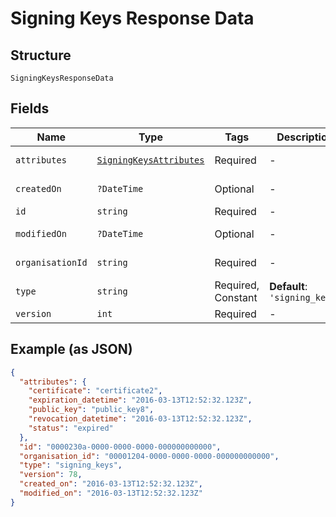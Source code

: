 
# Signing Keys Response Data

## Structure

`SigningKeysResponseData`

## Fields

| Name | Type | Tags | Description | Getter | Setter |
|  --- | --- | --- | --- | --- | --- |
| `attributes` | [`SigningKeysAttributes`](../../doc/models/signing-keys-attributes.md) | Required | - | getAttributes(): SigningKeysAttributes | setAttributes(SigningKeysAttributes attributes): void |
| `createdOn` | `?DateTime` | Optional | - | getCreatedOn(): ?\DateTime | setCreatedOn(?\DateTime createdOn): void |
| `id` | `string` | Required | - | getId(): string | setId(string id): void |
| `modifiedOn` | `?DateTime` | Optional | - | getModifiedOn(): ?\DateTime | setModifiedOn(?\DateTime modifiedOn): void |
| `organisationId` | `string` | Required | - | getOrganisationId(): string | setOrganisationId(string organisationId): void |
| `type` | `string` | Required, Constant | **Default**: `'signing_keys'` | getType(): string | setType(string type): void |
| `version` | `int` | Required | - | getVersion(): int | setVersion(int version): void |

## Example (as JSON)

```json
{
  "attributes": {
    "certificate": "certificate2",
    "expiration_datetime": "2016-03-13T12:52:32.123Z",
    "public_key": "public_key8",
    "revocation_datetime": "2016-03-13T12:52:32.123Z",
    "status": "expired"
  },
  "id": "0000230a-0000-0000-0000-000000000000",
  "organisation_id": "00001204-0000-0000-0000-000000000000",
  "type": "signing_keys",
  "version": 78,
  "created_on": "2016-03-13T12:52:32.123Z",
  "modified_on": "2016-03-13T12:52:32.123Z"
}
```

